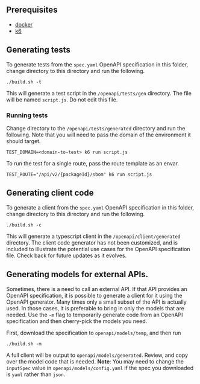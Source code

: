 ## Prerequisites

- [docker](https://docs.docker.com/get-docker/)
- [k6](https://k6.io/docs/get-started/installation/)

## Generating tests

To generate tests from the `spec.yaml` OpenAPI specification in this folder,
change directory to this directory and run the following.

```shell
./build.sh -t
```

This will generate a test script in the `/openapi/tests/gen` directory. The file will be named `script.js`.
Do not edit this file.

### Running tests

Change directory to the `/openapi/tests/generated` directory and run the following. Note that you
will need to pass the domain of the environment it should target.

```shell
TEST_DOMAIN=<domain-to-test> k6 run script.js
```

To run the test for a single route, pass the route template as an envar.

```shell
TEST_ROUTE="/api/v2/{packageId}/sbom" k6 run script.js
```

## Generating client code

To generate a client from the `spec.yaml` OpenAPI specification in this folder,
change directory to this directory and run the following.

```shell
./build.sh -c
```

This will generate a typescript client in the `/openapi/client/generated` directory.
The client code generator has not been customized, and is included to illustrate
the potential use cases for the OpenAPI specification file. Check back for future
updates as it evolves.

## Generating models for external APIs.

Sometimes, there is a need to call an external API. If that API provides an OpenAPI
specification, it is possible to generate a client for it using the OpenAPI generator.
Many times only a small subset of the API is actually used. In those cases, it is preferable
to bring in only the models that are needed. Use the `-m` flag to temporarily
generate code from an OpenAPI specification and then cherry-pick the models you need.

First, download the specification to `openapi/models/temp`, and then run
```shell
./build.sh -m
```

A full client will be output to `openapi/models/generated`. Review, and copy over the model
code that is needed. **Note**: You may need to change the `inputSpec` value in
`openapi/models/config.yaml` if the spec you downloaded is `yaml` rather than `json`.
